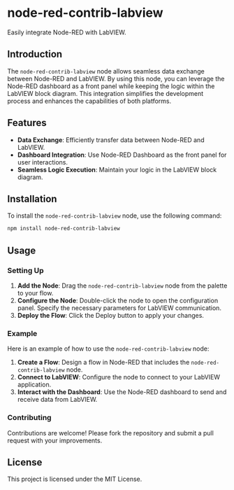 # node-red-contrib-labview

Easily integrate Node-RED with LabVIEW.

## Introduction

The `node-red-contrib-labview` node allows seamless data exchange between Node-RED and LabVIEW. By using this node, you can leverage the Node-RED dashboard as a front panel while keeping the logic within the LabVIEW block diagram. This integration simplifies the development process and enhances the capabilities of both platforms.

## Features

- **Data Exchange**: Efficiently transfer data between Node-RED and LabVIEW.
- **Dashboard Integration**: Use Node-RED Dashboard as the front panel for user interactions.
- **Seamless Logic Execution**: Maintain your logic in the LabVIEW block diagram.

## Installation

To install the `node-red-contrib-labview` node, use the following command:

```sh
npm install node-red-contrib-labview
```

## Usage

### Setting Up

1. **Add the Node**: Drag the `node-red-contrib-labview` node from the palette to your flow.
2. **Configure the Node**: Double-click the node to open the configuration panel. Specify the necessary parameters for LabVIEW communication.
3. **Deploy the Flow**: Click the Deploy button to apply your changes.

### Example

Here is an example of how to use the `node-red-contrib-labview` node:

1. **Create a Flow**: Design a flow in Node-RED that includes the `node-red-contrib-labview` node.
2. **Connect to LabVIEW**: Configure the node to connect to your LabVIEW application.
3. **Interact with the Dashboard**: Use the Node-RED dashboard to send and receive data from LabVIEW.

### Contributing

Contributions are welcome! Please fork the repository and submit a pull request with your improvements.

## License

This project is licensed under the MIT License.
